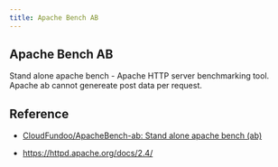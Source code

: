 ```yaml
---
title: Apache Bench AB
---
```


## Apache Bench AB
Stand alone apache bench - Apache HTTP server benchmarking tool.
Apache ab cannot genereate post data per request.

## Reference
* [CloudFundoo/ApacheBench-ab: Stand alone apache bench (ab)](https://github.com/CloudFundoo/ApacheBench-ab)
- https://httpd.apache.org/docs/2.4/
